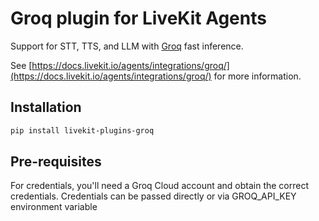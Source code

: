 # Groq plugin for LiveKit Agents

Support for STT, TTS, and LLM with [Groq](https://www.groq.com/) fast inference.

See [https://docs.livekit.io/agents/integrations/groq/](https://docs.livekit.io/agents/integrations/groq/) for more information.

## Installation

```bash
pip install livekit-plugins-groq
```

## Pre-requisites

For credentials, you'll need a Groq Cloud account and obtain the correct credentials. Credentials can be passed directly or via GROQ_API_KEY environment variable
